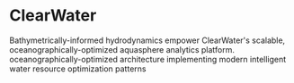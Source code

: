 # ClearWater
Bathymetrically-informed hydrodynamics empower ClearWater's scalable, oceanographically-optimized aquasphere analytics platform. oceanographically-optimized architecture implementing modern intelligent water resource optimization patterns
